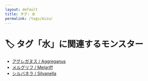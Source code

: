```yaml
---
layout: default
title: タグ: 水
permalink: /tags/mizu/
---
```

# 🏷️ タグ「水」に関連するモンスター

- [アグレガヌス / Aggreganus](/monsterdex/monster/Aggreganus.html)
- [メルグリフ / Melgriff](/monsterdex/monster/Melgriff.html)
- [シルバネラ / Silvanella](/monsterdex/monster/Silvanella.html)